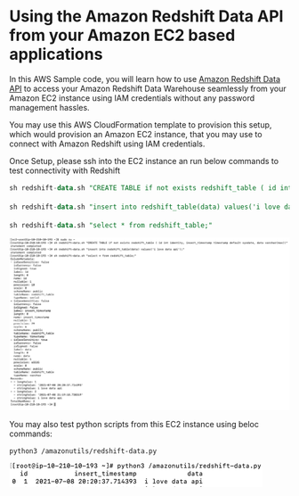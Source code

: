 # Using the Amazon Redshift Data API from your Amazon EC2 based applications

In this AWS Sample code, you will learn how to use [Amazon Redshift Data API](https://docs.aws.amazon.com/redshift/latest/mgmt/data-api.html) to access your Amazon Redshift Data Warehouse seamlessly from your Amazon EC2 instance using IAM credentials without any password management hassles.

You may use this AWS CloudFormation template to provision this setup, which would provision an Amazon EC2 instance, that you may use to connect with Amazon Redshift using IAM credentials.

Once Setup, please ssh into the EC2 instance an run below commands to test connectivity with Redshift

```sql
sh redshift-data.sh "CREATE TABLE if not exists redshift_table ( id int identity, insert_timestamp timestamp default sysdate, data varchar(max))"

sh redshift-data.sh "insert into redshift_table(data) values('i love data api');"

sh redshift-data.sh "select * from redshift_table;"  
```

![shell-output](images/output-shell.png)

You may also test python scripts from this EC2 instance using beloc commands:

```
python3 /amazonutils/redshift-data.py  
```

![shell-output](images/output-python.png)

